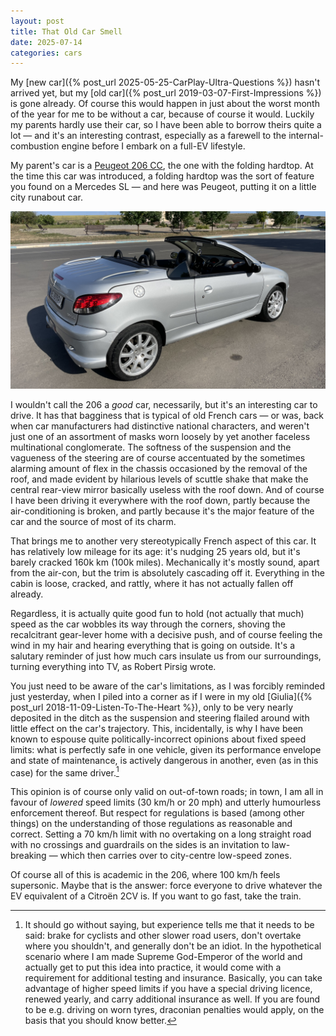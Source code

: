 ```yaml
---
layout: post
title: That Old Car Smell
date: 2025-07-14
categories: cars
---
```


My [new car]({% post_url 2025-05-25-CarPlay-Ultra-Questions %}) hasn't arrived yet, but my [old car]({% post_url 2019-03-07-First-Impressions %}) is gone already. Of course this would happen in just about the worst month of the year for me to be without a car, because of course it would. Luckily my parents hardly use their car, so I have been able to borrow theirs quite a lot — and it's an interesting contrast, especially as a farewell to the internal-combustion engine before I embark on a full-EV lifestyle.

My parent's car is a [Peugeot 206 CC](https://en.wikipedia.org/wiki/Peugeot_206#:~:text=206%20CC%20(T16)), the one with the folding hardtop. At the time this car was introduced, a folding hardtop was the sort of feature you found on a Mercedes SL — and here was Peugeot, putting it on a little city runabout car.

![A Peugeot 206 with its top down — not actually my parents' car, but basically its twin](/images/peugeot-206.jpg)

I wouldn't call the 206 a *good* car, necessarily, but it's an interesting car to drive. It has that bagginess that is typical of old French cars — or was, back when car manufacturers had distinctive national characters, and weren't just one of an assortment of masks worn loosely by yet another faceless multinational conglomerate. The softness of the suspension and the vagueness of the steering are of course accentuated by the sometimes alarming amount of flex in the chassis occasioned by the removal of the roof, and made evident by hilarious levels of scuttle shake that make the central rear-view mirror basically useless with the roof down. And of course I have been driving it everywhere with the roof down, partly because the air-conditioning is broken, and partly because it's the major feature of the car and the source of most of its charm.

That brings me to another very stereotypically French aspect of this car. It has relatively low mileage for its age: it's nudging 25 years old, but it's barely cracked 160k km (100k miles). Mechanically it's mostly sound, apart from the air-con, but the trim is absolutely cascading off it. Everything in the cabin is loose, cracked, and rattly, where it has not actually fallen off already.

Regardless, it is actually quite good fun to hold (not actually that much) speed as the car wobbles its way through the corners, shoving the recalcitrant gear-lever home with a decisive push, and of course feeling the wind in my hair and hearing everything that is going on outside. It's a salutary reminder of just how much cars insulate us from our surroundings, turning everything into TV, as Robert Pirsig wrote.

You just need to be aware of the car's limitations, as I was forcibly reminded just yesterday, when I piled into a corner as if I were in my old [Giulia]({% post_url 2018-11-09-Listen-To-The-Heart %}), only to be very nearly deposited in the ditch as the suspension and steering flailed around with little effect on the car's trajectory. This, incidentally, is why I have been known to espouse quite politically-incorrect opinions about fixed speed limits: what is perfectly safe in one vehicle, given its performance envelope and state of maintenance, is actively dangerous in another, even (as in this case) for the same driver.[^1] 

This opinion is of course only valid on out-of-town roads; in town, I am all in favour of *lowered* speed limits (30 km/h or 20 mph) and utterly humourless enforcement thereof. But respect for regulations is based (among other things) on the understanding of those regulations as reasonable and correct. Setting a 70 km/h limit with no overtaking on a long straight road with no crossings and guardrails on the sides is an invitation to law-breaking — which then carries over to city-centre low-speed zones.

Of course all of this is academic in the 206, where 100 km/h feels supersonic. Maybe that is the answer: force everyone to drive whatever the EV equivalent of a Citroën 2CV is. If you want to go fast, take the train.

[^1]: It should go without saying, but experience tells me that it needs to be said: brake for cyclists and other slower road users, don't overtake where you shouldn't, and generally don't be an idiot. In the hypothetical scenario where I am made Supreme God-Emperor of the world and actually get to put this idea into practice, it would come with a requirement for additional testing and insurance. Basically, you can take advantage of higher speed limits[^2] if you have a special driving licence, renewed yearly, and carry additional insurance as well. If you are found to be e.g. driving on worn tyres, draconian penalties would apply, on the basis that you should know better.

[^2]: In Italy we already have the converse of this: newly-minted drivers are supposed to follow *lower* speed limits for the first three years, and cannot drive vehicles beyond a certain power rating. The latter makes sense, but I have no idea how anybody is supposed to enforce the former.